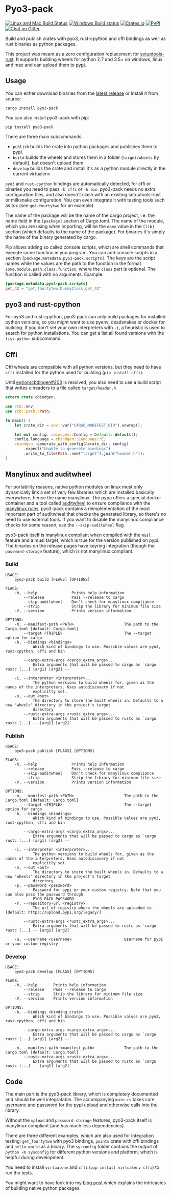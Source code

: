 # Pyo3-pack

[![Linux and Mac Build Status](https://img.shields.io/travis/PyO3/pyo3-pack/master.svg?style=flat-square)](https://travis-ci.org/PyO3/pyo3-pack)
[![Windows Build status](https://img.shields.io/appveyor/ci/konstin/pyo3-pack/master.svg?style=flat-square)](https://ci.appveyor.com/project/konstin/pyo3-pack/branch/master)
[![Crates.io](https://img.shields.io/crates/v/pyo3-pack.svg?style=flat-square)](https://crates.io/crates/pyo3-pack)
[![PyPI](https://img.shields.io/pypi/v/pyo3-pack.svg?style=flat-square)](https://pypi.org/project/pyo3-pack/)
[![Chat on Gitter](https://img.shields.io/gitter/room/nwjs/nw.js.svg?style=flat-square)](https://gitter.im/PyO3/Lobby)

Build and publish crates with pyo3, rust-cpython and cffi bindings as well as rust binaries as python packages.

This project was meant as a zero configuration replacement for [setuptools-rust](https://github.com/PyO3/setuptools-rust). It supports building wheels for python 2.7 and 3.5+ on windows, linux and mac and can upload them to [pypi](https://pypi.org/).

## Usage

You can either download binaries from the [latest release](https://github.com/PyO3/pyo3-pack/releases/latest) or install it from source:

```shell
cargo install pyo3-pack
```

You can also install pyo3-pack with pip:

```shell
pip install pyo3-pack
```

There are three main subsommands:

 * `publish` builds the crate into python packages and publishes them to pypi.
 * `build` builds the wheels and stores them in a folder (`target/wheels` by default), but doesn't upload them.
 * `develop` builds the crate and install it's as a python module directly in the current virtualenv

`pyo3` and `rust-cpython` bindings are automatically detected, for cffi or binaries you need to pass `-b cffi` or `-b bin`. pyo3-pack needs no extra configuration files, and also doesn't clash with an existing setuptools-rust or milksnake configuration. You can even integrate it with testing tools such as tox (see `get-fourtytwo` for an example).

The name of the package will be the name of the cargo project, i.e. the name field in the `[package]` section of Cargo.toml. The name of the module, which you are using when importing, will be the `name` value in the `[lib]` section (which defaults to the name of the package). For binaries it's simply the name of the binary generated by cargo.

Pip allows adding so called console scripts, which are shell commands that execute some function in you program. You can add console scripts in a section `[package.metadata.pyo3-pack.scripts]`. The keys are the script names while the values are the path to the function in the format `some.module.path:class.function`, where the `class` part is optional. The function is called with no arguments. Example:

```toml
[package.metadata.pyo3-pack.scripts]
get_42 = "get_fourtytwo:DummyClass.get_42"
```

## pyo3 and rust-cpython

For pyo3 and rust-cpython, pyo3-pack can only build packages for installed python versions, so you might want to use pyenv, deadsnakes or docker for building. If you don't set your own interpreters with `-i`, a heuristic is used to search for python installations. You can get a list all found versions with the `list-python` subcommand.


## Cffi

 Cffi wheels are compatible with all python versions, but they need to have `cffi` installed for the python used for building (`pip install cffi`).

 Until [eqrion/cbdingen#203](https://github.com/eqrion/cbindgen/issues/203) is resolved, you also need to use a build script that writes c headers to a file called `target/header.h`

```rust
extern crate cbindgen;

use std::env;
use std::path::Path;

fn main() {
    let crate_dir = env::var("CARGO_MANIFEST_DIR").unwrap();

    let mut config: cbindgen::Config = Default::default();
    config.language = cbindgen::Language::C;
    cbindgen::generate_with_config(&crate_dir, config)
        .expect("Unable to generate bindings")
        .write_to_file(Path::new("target").join("header.h"));
}
```

## Manylinux and auditwheel

For portability reasons, native python modules on linux must only dynamically link a set of very few libraries which are installed basically everywhere, hence the name manylinux. The pypa offers a special docker container and a tool called [auditwheel](https://github.com/pypa/auditwheel/) to ensure compliance with the [manylinux rules](https://www.python.org/dev/peps/pep-0513/#the-manylinux1-policy). pyo3-pack contains a reimplementation of the most important part of auditwheel that checks the generated library, so there's no need to use external tools. If you want to disable the manylinux compliance checks for some reason, use the `--skip-auditwheel` flag.

pyo3-pack itself is manylinux compliant when compiled with the `musl` feature and a musl target, which is true for the version published on pypi. The binaries on the release pages have keyring integration (though the `password-storage` feature), which is not manylinux compliant.

### Build

```
USAGE:
    pyo3-pack build [FLAGS] [OPTIONS]

FLAGS:
    -h, --help               Prints help information
        --release            Pass --release to cargo
        --skip-auditwheel    Don't check for manylinux compliance
        --strip              Strip the library for minimum file size
    -V, --version            Prints version information

OPTIONS:
    -m, --manifest-path <PATH>                      The path to the Cargo.toml [default: Cargo.toml]
        --target <TRIPLE>                           The --target option for cargo
    -b, --bindings <bindings>
            Which kind of bindings to use. Possible values are pyo3, rust-cpython, cffi and bin

        --cargo-extra-args <cargo_extra_args>...
            Extra arguments that will be passed to cargo as `cargo rustc [...] [arg1] [arg2] --`

    -i, --interpreter <interpreter>...
            The python versions to build wheels for, given as the names of the interpreters. Uses autodiscovery if not
            explicitly set.
    -o, --out <out>
            The directory to store the built wheels in. Defaults to a new "wheels" directory in the project's target
            directory
        --rustc-extra-args <rustc_extra_args>...
            Extra arguments that will be passed to rustc as `cargo rustc [...] -- [arg1] [arg2]`
```

### Publish

```
USAGE:
    pyo3-pack publish [FLAGS] [OPTIONS]

FLAGS:
    -h, --help               Prints help information
        --release            Pass --release to cargo
        --skip-auditwheel    Don't check for manylinux compliance
        --strip              Strip the library for minimum file size
    -V, --version            Prints version information

OPTIONS:
    -m, --manifest-path <PATH>                      The path to the Cargo.toml [default: Cargo.toml]
        --target <TRIPLE>                           The --target option for cargo
    -b, --bindings <bindings>
            Which kind of bindings to use. Possible values are pyo3, rust-cpython, cffi and bin

        --cargo-extra-args <cargo_extra_args>...
            Extra arguments that will be passed to cargo as `cargo rustc [...] [arg1] [arg2] --`

    -i, --interpreter <interpreter>...
            The python versions to build wheels for, given as the names of the interpreters. Uses autodiscovery if not
            explicitly set.
    -o, --out <out>
            The directory to store the built wheels in. Defaults to a new "wheels" directory in the project's target
            directory
    -p, --password <password>
            Password for pypi or your custom registry. Note that you can also pass the password through
            PYO3_PACK_PASSWORD
    -r, --repository-url <registry>
            The url of registry where the wheels are uploaded to [default: https://upload.pypi.org/legacy/]

        --rustc-extra-args <rustc_extra_args>...
            Extra arguments that will be passed to rustc as `cargo rustc [...] -- [arg1] [arg2]`

    -u, --username <username>                       Username for pypi or your custom registry
```

### Develop

```
USAGE:
    pyo3-pack develop [FLAGS] [OPTIONS]

FLAGS:
    -h, --help       Prints help information
        --release    Pass --release to cargo
        --strip      Strip the library for minimum file size
    -V, --version    Prints version information

OPTIONS:
    -b, --bindings <binding_crate>
            Which kind of bindings to use. Possible values are pyo3, rust-cpython, cffi and bin

        --cargo-extra-args <cargo_extra_args>...
            Extra arguments that will be passed to cargo as `cargo rustc [...] [arg1] [arg2] --`

    -m, --manifest-path <manifest_path>             The path to the Cargo.toml [default: Cargo.toml]
        --rustc-extra-args <rustc_extra_args>...
            Extra arguments that will be passed to rustc as `cargo rustc [...] -- [arg1] [arg2]`
```

## Code

The main part is the pyo3-pack library, which is completely documented and should be well integratable. The accompanying `main.rs` takes care username and password for the pypi upload and otherwise calls into the library.

Without the `upload` and `password-storage` features, pyo3-pack itself is manylinux compliant (and has much less dependencies).

There are three different examples, which are also used for integration testing: `get_fourtytwo` with pyo3 bindings, `points` crate with cffi bindings and `hello-world` as a binary. The `sysconfig` folder contains the output of `python -m sysconfig` for different python versions and platform, which is helpful during development.

You need to install `virtualenv` and `cffi` (`pip install virtualenv cffi`) to run the tests.

You might want to have look into my [blog post](https://blog.schuetze.link/2018/07/21/a-dive-into-packaging-native-python-extensions.html) which explains the intricacies of building native python packages.
